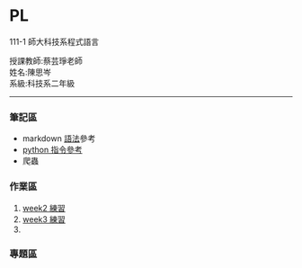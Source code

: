# PL
111-1 師大科技系程式語言
<div>授課教師:蔡芸琤老師</div>
<div>姓名:陳思岑</div>
<div>系級:科技系二年級</div>

<hr></hr>

<h3>筆記區</h3>
<ul>
  <li>markdown <a href="https://www.w3schools.com/html/default.asp">語法</a>參考</li>
  <li><a href="https://www.geeksforgeeks.org/python-programming-language/">python 指令參考</a></li>
  <li><a hreh="https://leemeng.tw/practical-pandas-tutorial-for-aspiring-data-scientists.html">爬蟲</a></li>
</ul>

<h3>作業區</h3>
<ol>
  <li><a href="https://github.com/ssutsen/PL/blob/main/week2.ipynb">
        week2 練習</a>
  </li>
  <li><a href="https://github.com/ssutsen/PL/blob/main/week3.ipynb">
        week3 練習</a></li>
  <li></li>
</ol>

<h3>專題區</h3>